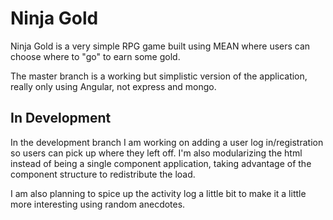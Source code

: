 # Ninja Gold
Ninja Gold is a very simple RPG game built using MEAN where users can choose where to "go" to earn some gold.

The master branch is a working but simplistic version of the application, really only using Angular, not express and mongo. 

## In Development
In the development branch I am working on adding a user log in/registration so users can pick up where they left off. I'm also modularizing the html instead of being a single component application, taking advantage of the component structure to redistribute the load. 

I am also planning to spice up the activity log a little bit to make it a little more interesting using random anecdotes. 